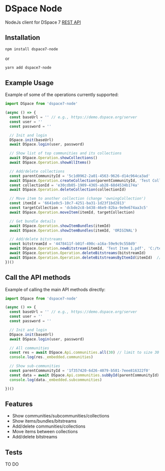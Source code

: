 # DSpace Node

NodeJs client for DSpace 7 [REST API](https://github.com/DSpace/RestContract)

## Installation

```bash
npm install dspace7-node
```
or
```bash
yarn add dspace7-node
```

## Example Usage

Example of some of the operations currently supported:

```js
import DSpace from 'dspace7-node'

(async () => {
  const baseUrl = '' // e.g., https://demo.dspace.org/server
  const user = ''
  const password = ''

  // Init and login
  DSpace.init(baseUrl)
  await DSpace.login(user, password)

  // Show list of top communities and its collections
  await DSpace.Operation.showCollections()
  await DSpace.Operation.showAllItems()

  // Add/delete collections
  const parentCommunityId = '5c1d0962-2a01-4563-9626-d14c964ca3ad'
  await DSpace.Operation.createCollection(parentCommunityId, 'Test Collection 2')
  const collectionId = 'e30cdb05-1909-4365-ab28-68d4534b174a'
  await DSpace.Operation.deleteCollection(collectionId)

  // Move item to another collection (change 'owningCollection')
  const itemId = '6641e0c5-10c7-4251-ba31-1d23f1bd2813'
  const targetCollection = 'dcbde2c8-b438-46e9-82ba-9e9e674aa3c5'
  await DSpace.Operation.moveItem(itemId, targetCollection)

  // Get bundle details
  await DSpace.Operation.showItemBundles(itemId)
  await DSpace.Operation.showItemBundles(itemId, 'ORIGINAL')

  // Add/delete bitstreams
  const bitstreamId = '4478411f-b01f-490c-a16a-59e9c9c558d9'
  await DSpace.Operation.newBitstream(itemId, 'Test Item 1.pdf', 'C:/temp/files')
  await DSpace.Operation.Operation.deleteBitstreams(bitstreamId)
  await DSpace.Operation.Operation.deleteBitstreamsByItemId(itemId)  // in all bundles, except 'LICENSE'
})()


```

## Call the API methods

Example of calling the main API methods directly:

```js
import DSpace from 'dspace7-node'

(async () => {
  const baseUrl = '' // e.g., https://demo.dspace.org/server
  const user = ''
  const password = ''

  // Init and login
  DSpace.init(baseUrl)
  await DSpace.login(user, password)

  // All communities
  const res = await DSpace.Api.communities.all(30) // limit to size 30
  console.log(res._embedded.communities)

  // Show sub-communities
  const parentCommunityId = '1f357420-6d26-4079-b581-7eee816322f0'
  const data = await DSpace.Api.communities.subById(parentCommunityId)
  console.log(data._embedded.subcommunities)

})()


```

## Features

- Show communities/subcommunities/collections
- Show items/bundles/bitstreams
- Add/delete communities/collections
- Move items between collections
- Add/delete bitstreams

## Tests

TO DO
